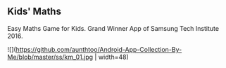 <h2>Kids' Maths</h2>
<p>Easy Maths Game for Kids. Grand Winner App of Samsung Tech Institute 2016.</p>

![](https://github.com/aunthtoo/Android-App-Collection-By-Me/blob/master/ss/km_01.jpg | width=48)
